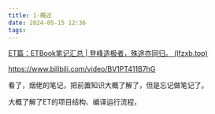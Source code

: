 ```yaml
---
title: 1-概述
date: 2024-05-15 12:36
tags:
---
```

[ET篇：ETBook笔记汇总 | 登峰造极者，殊途亦同归。 (lfzxb.top)](https://www.lfzxb.top/etbook/)

https://www.bilibili.com/video/BV1PT411B7hG

看了，烟佬的笔记，把前置知识大概了解了，但是忘记做笔记了。

大概了解了ET的项目结构、编译运行流程，